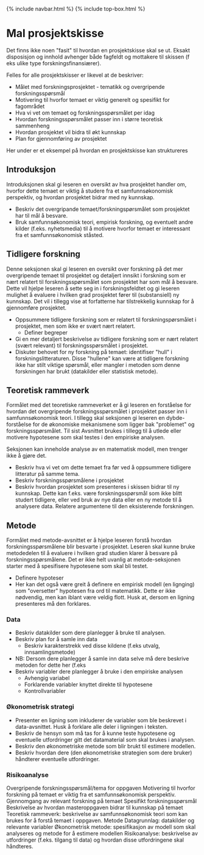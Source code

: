 {% include navbar.html %}  {% include top-box.html %}
# Mal prosjektskisse

Det finns ikke noen "fasit" til hvordan en prosjektskisse skal se ut. Eksakt disposisjon og innhold avhenger både fagfeldt og mottakere til skissen (f eks ulike type forskningsfinansiærer). 

Felles for alle prosjektskisser er likevel at de beskriver:

* Målet med forskningsprosjektet - tematikk og overgripende forskningsspørsmål
* Motivering til hvorfor temaet er viktig generelt og spesifikt for fagområdet
* Hva vi vet om temaet og forskningsspørsmålet per idag
* Hvordan forskningsspørsmålet passer inn i større teoretisk sammenheng
* Hvordan prosjektet vil bidra til økt kunnskap
* Plan for gjennomføring av prosjektet

Her under er et eksempel på hvordan en prosjektskisse kan struktureres

## Introduksjon
Introduksjonen skal gi leseren en oversikt av hva prosjektet handler om, hvorfor dette temaet er viktig å studere fra et samfunnsøkonomisk perspektiv, og hvordan prosjektet bidrar med ny kunnskap. 

* Beskriv det overgripande temaet/forskningspørsmålet som prosjektet har til mål å besvare.
* Bruk samfunnsøkonomisk teori, empirisk forskning, og eventuelt andre kilder (f.eks. nyhetsmedia) til å motivere hvorfor temaet er interessant fra et samfunnsøkonomisk ståsted.   

## Tidligere forskning
Denne seksjonen skal gi leseren en oversikt over forskning på det mer overgripende temaet til prosjektet og detaljert innsikt i forskning som er nært relatert til forskningsspørsmålet som prosjektet har som mål å besvare. Dette vil hjelpe leseren å sette seg in i forskningsfeldtet og gi leseren mulighet å evaluere i hvilken grad prosjektet fører til (substansiell) ny kunnskap. Det vil i tillegg vise at forfatterne har tilstrekkelig kunnskap for å gjennomføre prosjektet. 

* Oppsummere tidligere forskning som er relatert til forskningspørsmålet i prosjektet, men som ikke er svært nært relatert.
    * Definer begreper 
* Gi en mer detaljert beskrivelse av tidligere forskning som er nært relatert (svært relevant) til forskningsspørsmålet i prosjektet.
* Diskuter behovet for ny forskning på temaet: identifiser "hull" i forskningslitteraturen. Disse "hullene" kan være at tidligere forskning ikke har stilt viktige spørsmål, eller mangler i metoden som denne forskningen har brukt (datakilder eller statistisk metode).

## Teoretisk rammeverk
Formålet med det teoretiske rammeverket er å gi leseren en forståelse for hvordan det overgripende forskningsspørsmålet i prosjektet passer inn i samfunnsøkonomisk teori. I tillegg skal seksjonen gi leseren en dybde-forståelse for de økonomiske mekanismene som ligger bak "problemet" og forskningsspørsmålet. Til sist Avsnittet brukes i tillegg til å utlede eller motivere hypotesene som skal testes i den empiriske analysen.

Seksjonen kan inneholde analyse av en matematisk modell, men trenger ikke å gjøre det. 

* Beskriv hva vi vet om dette temaet fra før ved å oppsummere tidligere litteratur på samme tema.
* Beskriv forskningsspørsmålene i prosjektet
* Beskriv hvordan prosjektet som presenteres i skissen bidrar til ny kunnskap. Dette kan f.eks. være forskningsspørsmål som ikke blitt studert tidligere, eller ved bruk av nye data eller en ny metode til å analysere data. Relatere argumentene til den eksisterende forskningen.
## Metode
Formålet med metode-avsnittet er å hjelpe leseren forstå hvordan forskningsspørsmålene blir besvarte i prosjektet. Leseren skal kunne bruke metodedelen til å evaluere i hvilken grad studien klarer å besvare på forskningsspørsmålene. Det er ikke helt uvanlig at metode-seksjonen starter med å spesifisere hypotesene som skal bli testet. 
* Definere hypoteser
* Her kan det også være greit å definere en empirisk modell (en lignging) som "oversetter" hypotesen fra ord til matematikk. Dette er ikke nødvendig, men kan iblant være veldig flott. Husk at, dersom en ligning presenteres må den forklares.
  
### Data
* Beskriv datakilder som dere planlegger å bruke til analysen.
* Beskriv plan for å samle inn data
    * Beskriv karakterstrekk ved disse kildene (f.eks utvalg, innsamlingsmetode)
* NB: Dersom dere planlegger å samle inn data selve må dere beskrive metoden for dette her (f.eks
* Beskriv variabler dere planlegger å bruke i den empiriske analysen
   * Avhengig variabel
   * Forklarende variabler knyttet direkte til hypotesene
   * Kontrollvariabler 

### Økonometrisk strategi
* Presenter en ligning som inkluderer de variabler som ble beskrevet i data-avsnittet. Husk å forklare alle deler i ligningen i teksten. 
* Beskriv de hensyn som må tas for å kunne teste hypotesene og eventuelle utfordringer gitt det datamaterial som skal brukes i analysen.
* Beskriv den økonometriske metode som blir brukt til estimere modellen. 
* Beskriv hvordan dere (den økonometriske strategien som dere bruker) håndterer eventuelle utfordringer.
  
### Risikoanalyse

Overgripende forskningsspørsmål/tema for oppgaven
Motivering til hvorfor forskning på temaet er viktig fra et samfunnsøkonomisk perspektiv.
Gjennomgang av relevant forskning på temaet
Spesifikt forskningsspørsmål
Beskrivelse av hvordan masteroppgaven bidrar til kunnskap på temaet
Teoretisk rammeverk: beskrivelse av samfunnsøkonomisk teori som kan brukes for å forstå temaet i oppgaven.
Metode
Datagrunnlag: datakilder og relevante variabler
Økonometrisk metode: spesifikasjon av modell som skal analyseres og metode for å estimere modellen
Risikoanalyse: beskrivelse av utfordringer (f.eks. tilgang til data) og hvordan disse utfordringene skal håndteres.

